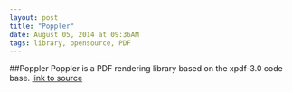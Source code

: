 ```yaml
---
layout: post
title: "Poppler"
date: August 05, 2014 at 09:36AM
tags: library, opensource, PDF
---
```

##Poppler
Poppler is a PDF rendering library based on the xpdf-3.0 code base.
[link to source](http://ift.tt/UOrvtU) 
